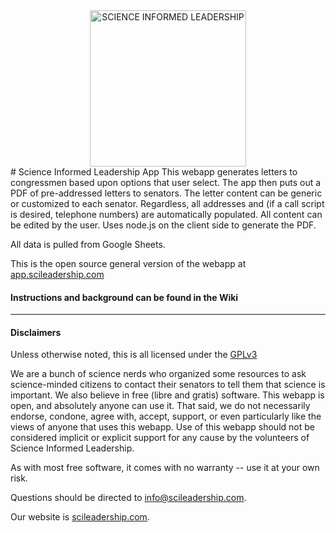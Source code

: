 <div align='center'>
      <img src="http://www.scileadership.com/uploads/4/5/8/2/45827053/black-on-transparent_orig.png" alt="SCIENCE INFORMED LEADERSHIP" width='250'>
</div>
# Science Informed Leadership App
This webapp generates letters to congressmen based upon options that user select. The app then puts out a PDF of pre-addressed letters to senators. The letter content can be generic or customized to each senator. Regardless, all addresses and (if a call script is desired, telephone numbers) are automatically populated. All content can be edited by the user. Uses node.js on the client side to generate the PDF.

All data is pulled from Google Sheets.

This is the open source general version of the webapp at [app.scileadership.com](http://app.scileadership.com)

#### Instructions and background can be found in the Wiki
______
#### Disclaimers
Unless otherwise noted, this is all licensed under the [GPLv3](https://www.gnu.org/licenses/gpl-3.0.en.html)

We are a bunch of science nerds who organized some resources to ask science-minded citizens to contact their senators to tell them that science is important. We also believe in free (libre and gratis) software. This webapp is open, and absolutely anyone can use it. That said, we do not necessarily endorse, condone, agree with, accept, support, or even particularly like the views of anyone that uses this webapp. Use of this webapp should not be considered implicit or explicit support for any cause by the volunteers of Science Informed Leadership.

As with most free software, it comes with no warranty --  use it at your own risk.

Questions should be directed to [info@scileadership.com](mailto:info@scileadership.com).

Our website is [scileadership.com](http://scileadership.com).

